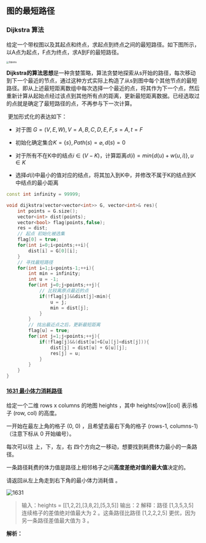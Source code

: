 ## **图的最短路径**

### Dijkstra 算法

​	给定一个带权图以及其起点和终点，求起点到终点之间的最短路径。如下图所示，以A点为起点，F点为终点，求A到F的最短路径。

<img src="/home/wang/Desktop/TechStack/ALGLearning/LeetCode_Cpp/LeetCodeNote/Graph/img/Dijkstra.jpg" alt="Dijkstra" style="zoom:40%;" />

​	**Dijkstra的算法思想**是一种贪婪策略，算法贪婪地探索从s开始的路径，每次移动到下一个最近的节点，通过这种方式实际上构造了从s到图中每个其他节点的最短路径。即从上述最短距离数组中每次选择一个最近的点，将其作为下一个点，然后重新计算从起始点经过该点到其他所有点的距离，更新最短距离数据。已经选取过的点就是确定了最短路径的点，不再参与下一次计算。

​	更加形式化的表达如下：

* 对于图 $G=(V,E,W),V={A,B,C,D,E,F},s=A,t=F$

* 初始化确定集合$K=\{s\},Path(s)=\varnothing,d(s)=0$
* 对于所有不在K中的结点$i\in (V-K)$，计算距离$d(i) = min\{d(u)+w(u,i)\},u \in K$  
* 选择$d(i)$中最小的值对应的结点，将其加入到K中，并修改不属于K的结点到K中结点的最小距离

```cpp
const int infinity = 99999;

void dijkstra(vector<vector<int>> G, vector<int>& res){
    int points = G.size();
    vector<int> dist(points);
    vector<bool> flag(points,false);
    res = dist;
    // 起点 初始化被选集
    flag[0] = true;
    for(int i=0;i<points;++i){
        dist[i] = G[0][i];
    }
    // 寻找最短路径
    for(int i=1;i<points-1;++i){
        int min = infinity;
        int u = -1;
        for(int j=0;j<points;++j){
            // 比较离原点最近的点
            if(!flag[j]&&dist[j]<min){
                u = j;
                min = dist[j];
            }
        }
        // 找出最近点之后，更新最短距离
        flag[u] = true;
        for(int j=1;j<points;++j){
            if(!flag[j]&&(dist[u]+G[u][j]<dist[j])){
                dist[j] = dist[u] + G[u][j];
                res[j] = u;
            }
        }
    }
}
```

#### [1631 最小体力消耗路径](https://leetcode-cn.com/problems/path-with-minimum-effort/)

给定一个二维 rows x columns 的地图 heights ，其中 heights[row][col] 表示格子 (row, col) 的高度。

一开始在最左上角的格子 (0, 0) ，且希望去最右下角的格子 (rows-1, columns-1) （注意下标从 0 开始编号）。

每次可以往 上，下，左，右 四个方向之一移动，想要找到耗费体力最小的一条路径。

一条路径耗费的体力值是路径上相邻格子之间**高度差绝对值的最大值**决定的。

请返回从左上角走到右下角的最小体力消耗值 。

![1631](/home/wang/Desktop/TechStack/ALGLearning/LeetCode_Cpp/LeetCodeNote/Graph/img/1631.png)

>输入：heights = [[1,2,2],[3,8,2],[5,3,5]]
>输出：2
>解释：路径 [1,3,5,3,5] 连续格子的差值绝对值最大为 2 。这条路径比路径 [1,2,2,2,5] 更优，因为另一条路径差值最大值为 3 。

**解析：**

